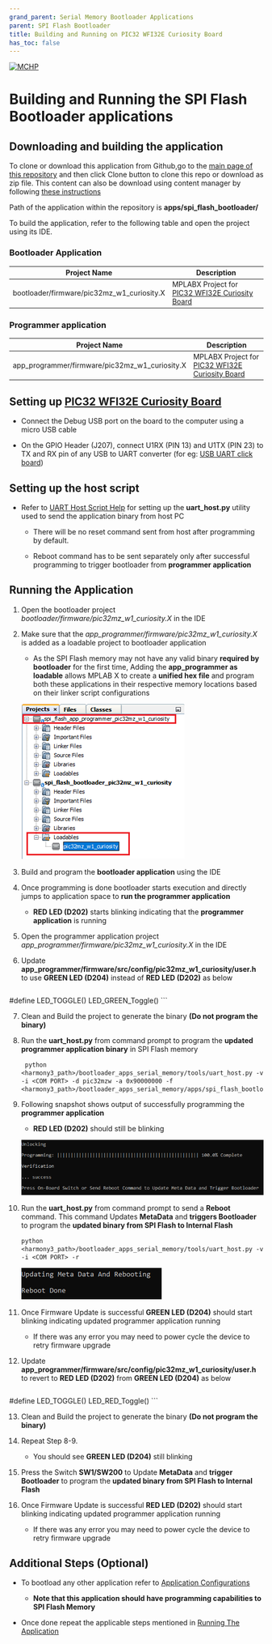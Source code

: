```yaml
---
grand_parent: Serial Memory Bootloader Applications
parent: SPI Flash Bootloader
title: Building and Running on PIC32 WFI32E Curiosity Board
has_toc: false
---
```


[![MCHP](https://www.microchip.com/ResourcePackages/Microchip/assets/dist/images/logo.png)](https://www.microchip.com)

# Building and Running the SPI Flash Bootloader applications

## Downloading and building the application

To clone or download this application from Github,go to the [main page of this repository](https://github.com/Microchip-MPLAB-Harmony/bootloader_apps_serial_memory) and then click Clone button to clone this repo or download as zip file. This content can also be download using content manager by following [these instructions](https://github.com/Microchip-MPLAB-Harmony/contentmanager/wiki)

Path of the application within the repository is **apps/spi_flash_bootloader/**

To build the application, refer to the following table and open the project using its IDE.

### Bootloader Application

| Project Name      | Description                                    |
| ----------------- | ---------------------------------------------- |
| bootloader/firmware/pic32mz_w1_curiosity.X    | MPLABX Project for [PIC32 WFI32E Curiosity Board](https://www.microchip.com/Developmenttools/ProductDetails/EV12F11A)|


### Programmer application

| Project Name      | Description                                    |
| ----------------- | ---------------------------------------------- |
| app_programmer/firmware/pic32mz_w1_curiosity.X    | MPLABX Project for [PIC32 WFI32E Curiosity Board](https://www.microchip.com/Developmenttools/ProductDetails/EV12F11A)|

## Setting up [PIC32 WFI32E Curiosity Board](https://www.microchip.com/Developmenttools/ProductDetails/EV12F11A)

- Connect the Debug USB port on the board to the computer using a micro USB cable

- On the GPIO Header (J207), connect U1RX (PIN 13) and U1TX (PIN 23) to TX and RX pin of any USB to UART converter (for eg: [USB UART click board](https://www.mikroe.com/usb-uart-click))

## Setting up the host script

- Refer to [UART Host Script Help](../../../tools/docs/readme_uart_host.md) for setting up the **uart_host.py** utility used to send the application binary from host PC
    - There will be no reset command sent from host after programming by default.
    
    - Reboot command has to be sent separately only after successful programming to trigger bootloader from **programmer application**

## Running the Application

1. Open the bootloader project *bootloader/firmware/pic32mz_w1_curiosity.X* in the IDE

2. Make sure that the *app_programmer/firmware/pic32mz_w1_curiosity.X* is added as a loadable project to bootloader application
    - As the SPI Flash memory may not have any valid binary **required by bootloader** for the first time, Adding the **app_programmer as loadable** allows MPLAB X to create a **unified hex file** and program both these applications in their respective memory locations based on their linker script configurations

    ![mplab_loadable_pic32mz_w1_curiosity](./images/mplab_loadable_pic32mz_w1_curiosity.png)

3. Build and program the **bootloader application** using the IDE

4. Once programming is done bootloader starts execution and directly jumps to application space to **run the programmer application**
    - **RED LED (D202)** starts blinking indicating that the **programmer application** is running

5. Open the programmer application project *app_programmer/firmware/pic32mz_w1_curiosity.X* in the IDE

6. Update **app_programmer/firmware/src/config/pic32mz_w1_curiosity/user.h** to use **GREEN LED (D204)** instead of **RED LED (D202)** as below

    ```c
#define LED_TOGGLE()            LED_GREEN_Toggle()
    ```

7. Clean and Build the project to generate the binary **(Do not program the binary)**

8. Run the **uart_host.py** from command prompt to program the **updated programmer application binary** in SPI Flash memory

        python <harmony3_path>/bootloader_apps_serial_memory/tools/uart_host.py -v -i <COM PORT> -d pic32mzw -a 0x90000000 -f <harmony3_path>/bootloader_apps_serial_memory/apps/spi_flash_bootloader/app_programmer/firmware/pic32mz_w1_curiosity.X/dist/pic32mz_w1_curiosity/production/pic32mz_w1_curiosity.X.production.bin

9. Following snapshot shows output of successfully programming the **programmer application**
    - **RED LED (D202)** should still be blinking

    ![uart_host_output_program](../../../tools/docs/images/uart_host_output_program.png)

10. Run the **uart_host.py** from command prompt to send a **Reboot** command. This command Updates **MetaData** and **triggers Bootloader** to program the **updated binary from SPI Flash to Internal Flash**

        python <harmony3_path>/bootloader_apps_serial_memory/tools/uart_host.py -v -i <COM PORT> -r

    ![uart_host_output_reboot](../../../tools/docs/images/uart_host_output_reboot.png)

11. Once Firmware Update is successful **GREEN LED (D204)** should start blinking indicating updated programmer application running
    - If there was any error you may need to power cycle the device to retry firmware upgrade

12. Update **app_programmer/firmware/src/config/pic32mz_w1_curiosity/user.h** to revert to **RED LED (D202)** from **GREEN LED (D204)** as below

    ```c
#define LED_TOGGLE()            LED_RED_Toggle()
    ```

13. Clean and Build the project to generate the binary **(Do not program the binary)**

14. Repeat Step 8-9.
    - You should see **GREEN LED (D204)** still blinking

15. Press the Switch **SW1/SW200** to Update **MetaData** and **trigger Bootloader** to program the **updated binary from SPI Flash to Internal Flash**

16. Once Firmware Update is successful **RED LED (D202)** should start blinking indicating updated programmer application running
    - If there was any error you may need to power cycle the device to retry firmware upgrade

## Additional Steps (Optional)
- To bootload any other application refer to [Application Configurations](../../docs/readme_configure_application_pic32m.md)
    - **Note that this application should have programming capabilities to SPI Flash Memory**

- Once done repeat the applicable steps mentioned in [Running The Application](#running-the-application)
